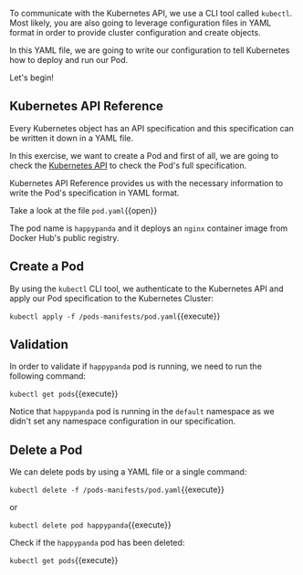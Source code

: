 
To communicate with the Kubernetes API, we use a CLI tool called `kubectl`. Most likely, you are also going to leverage configuration files in YAML format in order to provide cluster configuration and create objects.

In this YAML file, we are going to write our configuration to tell Kubernetes how to deploy and run our Pod.

Let's begin!

## Kubernetes API Reference 

Every Kubernetes object has an API specification and this specification can be written it down in a YAML file.

In this exercise, we want to create a Pod and first of all, we are going to check the [Kubernetes API](https://kubernetes.io/docs/reference/generated/kubernetes-api/v1.18/#pod-v1-core) to check the Pod's full specification.

Kubernetes API Reference provides us with the necessary information to write the Pod's specification in YAML format. 

Take a look at the file `pod.yaml`{{open}}

The pod name is `happypanda` and it deploys an `nginx` container image from Docker Hub's public registry.

## Create a Pod

By using the `kubectl` CLI tool, we authenticate to the Kubernetes API and apply our Pod specification to the Kubernetes Cluster:

`kubectl apply -f /pods-manifests/pod.yaml`{{execute}}

## Validation

In order to validate if `happypanda` pod is running, we need to run the following command:

`kubectl get pods`{{execute}}

Notice that `happypanda` pod is running in the `default` namespace as we didn't set any namespace configuration in our specification.

## Delete a Pod

We can delete pods by using a YAML file or a single command:

`kubectl delete -f /pods-manifests/pod.yaml`{{execute}}

or 

`kubectl delete pod happypanda`{{execute}}

Check if the `happypanda` pod has been deleted:

`kubectl get pods`{{execute}}
